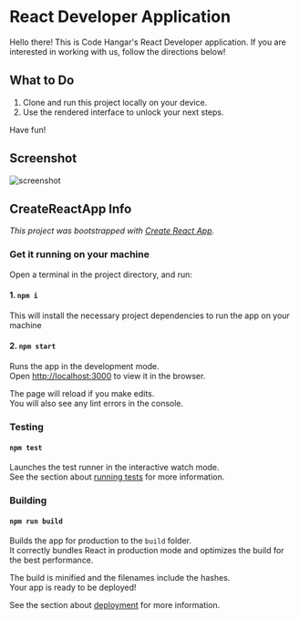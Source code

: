# React Developer Application

Hello there! This is Code Hangar's React Developer application. If you are interested in working with us, follow the directions below!

## What to Do

1. Clone and run this project locally on your device.
2. Use the rendered interface to unlock your next steps.

Have fun!



## Screenshot

![screenshot](https://imgur.com/JxYHwrr.png)



## CreateReactApp Info


*This project was bootstrapped with [Create React App](https://github.com/facebook/create-react-app).*

### Get it running on your machine

Open a terminal in the project directory, and run:

#### 1. `npm i`

This will install the necessary project dependencies to run the app on your machine

#### 2. `npm start`

Runs the app in the development mode.<br>
Open [http://localhost:3000](http://localhost:3000) to view it in the browser.

The page will reload if you make edits.<br>
You will also see any lint errors in the console.

### Testing

#### `npm test`

Launches the test runner in the interactive watch mode.<br>
See the section about [running tests](https://facebook.github.io/create-react-app/docs/running-tests) for more information.

### Building

#### `npm run build`

Builds the app for production to the `build` folder.<br>
It correctly bundles React in production mode and optimizes the build for the best performance.

The build is minified and the filenames include the hashes.<br>
Your app is ready to be deployed!

See the section about [deployment](https://facebook.github.io/create-react-app/docs/deployment) for more information.
